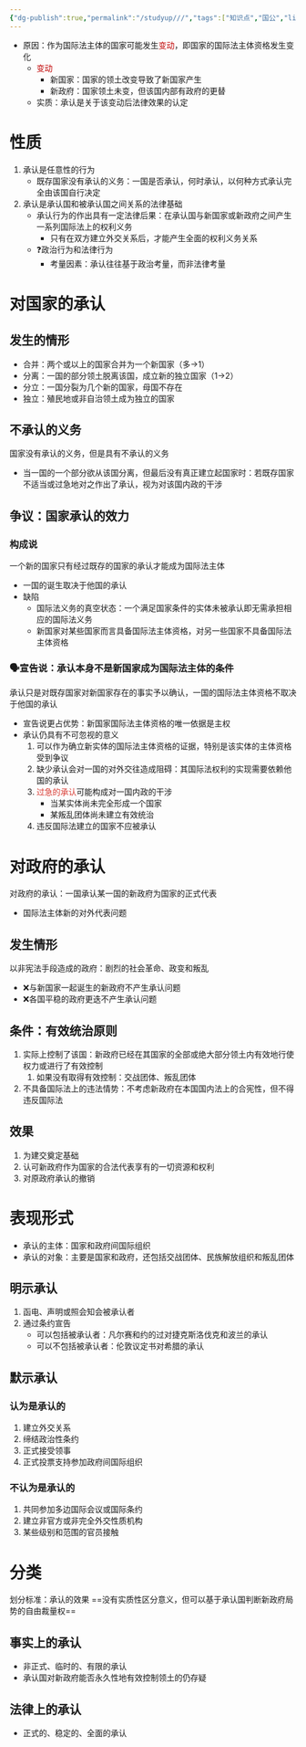 ```yaml
---
{"dg-publish":true,"permalink":"/studyup///","tags":["知识点","国公","linker-exclude"]}
---
```


- 原因：作为国际法主体的国家可能发生<font color="#c00000">变动</font>，即国家的国际法主体资格发生变化
	- <font color="#c00000">变动</font>
		- 新国家：国家的领土改变导致了新国家产生
		- 新政府：国家领土未变，但该国内部有政府的更替
	- 实质：承认是关于该变动后法律效果的认定
# 性质
1. 承认是任意性的行为
	- 既存国家没有承认的义务：一国是否承认，何时承认，以何种方式承认完全由该国自行决定
2. 承认是承认国和被承认国之间关系的法律基础
	- 承认行为的作出具有一定法律后果：在承认国与新国家或新政府之间产生一系列国际法上的权利义务
		- 只有在双方建立外交关系后，才能产生全面的权利义务关系
	- ❓政治行为和法律行为
		- 考量因素：承认往往基于政治考量，而非法律考量
# 对国家的承认
## 发生的情形
- 合并：两个或以上的国家合并为一个新国家（多→1）
- 分离：一国的部分领土脱离该国，成立新的独立国家（1→2）
- 分立：一国分裂为几个新的国家，母国不存在
- 独立：殖民地或非自治领土成为独立的国家
## 不承认的义务
国家没有承认的义务，但是具有不承认的义务
- 当一国的一个部分欲从该国分离，但最后没有真正建立起国家时：若既存国家不适当或过急地对之作出了承认，视为对该国内政的干涉
## 争议：国家承认的效力
### 构成说
一个新的国家只有经过既存的国家的承认才能成为国际法主体
- 一国的诞生取决于他国的承认
- 缺陷
	- 国际法义务的真空状态：一个满足国家条件的实体未被承认即无需承担相应的国际法义务
	- 新国家对某些国家而言具备国际法主体资格，对另一些国家不具备国际法主体资格
### 🗣️宣告说：承认本身不是新国家成为国际法主体的条件
承认只是对既存国家对新国家存在的事实予以确认，一国的国际法主体资格不取决于他国的承认
- 宣告说更占优势：新国家国际法主体资格的唯一依据是主权
- 承认仍具有不可忽视的意义
	1. 可以作为确立新实体的国际法主体资格的证据，特别是该实体的主体资格受到争议
	2. 缺少承认会对一国的对外交往造成阻碍：其国际法权利的实现需要依赖他国的承认
	3. <font color="#d83931">过急的承认</font>可能构成对一国内政的干涉
		- 当某实体尚未完全形成一个国家
		- 某叛乱团体尚未建立有效统治
	4. 违反国际法建立的国家不应被承认
# 对政府的承认
对政府的承认：一国承认某一国的新政府为国家的正式代表
- 国际法主体新的对外代表问题
## 发生情形
以非宪法手段造成的政府：剧烈的社会革命、政变和叛乱
- ❌与新国家一起诞生的新政府不产生承认问题
- ❌各国平稳的政府更迭不产生承认问题
## 条件：有效统治原则
1. 实际上控制了该国：新政府已经在其国家的全部或绝大部分领土内有效地行使权力或进行了有效控制
	1. 如果没有取得有效控制：交战团体、叛乱团体
2. 不具备国际法上的违法情势：不考虑新政府在本国国内法上的合宪性，但不得违反国际法
## 效果
1. 为建交奠定基础
2. 认可新政府作为国家的合法代表享有的一切资源和权利
3. 对原政府承认的撤销
# 表现形式
- 承认的主体：国家和政府间国际组织
- 承认的对象：主要是国家和政府，还包括交战团体、民族解放组织和叛乱团体
## 明示承认
1. 函电、声明或照会知会被承认者
2. 通过条约宣告
	- 可以包括被承认者：凡尔赛和约的过对捷克斯洛伐克和波兰的承认
	- 可以不包括被承认者：伦敦议定书对希腊的承认
## 默示承认
### 认为是承认的
1. 建立外交关系
2. 缔结政治性条约
3. 正式接受领事
4. 正式投票支持参加政府间国际组织
### 不认为是承认的
1. 共同参加多边国际会议或国际条约
2. 建立非官方或非完全外交性质机构
3. 某些级别和范围的官员接触
# 分类
划分标准：承认的效果
==没有实质性区分意义，但可以基于承认国判断新政府局势的自由裁量权==
## 事实上的承认
- 非正式、临时的、有限的承认
- 承认国对新政府能否永久性地有效控制领土的仍存疑
## 法律上的承认
- 正式的、稳定的、全面的承认